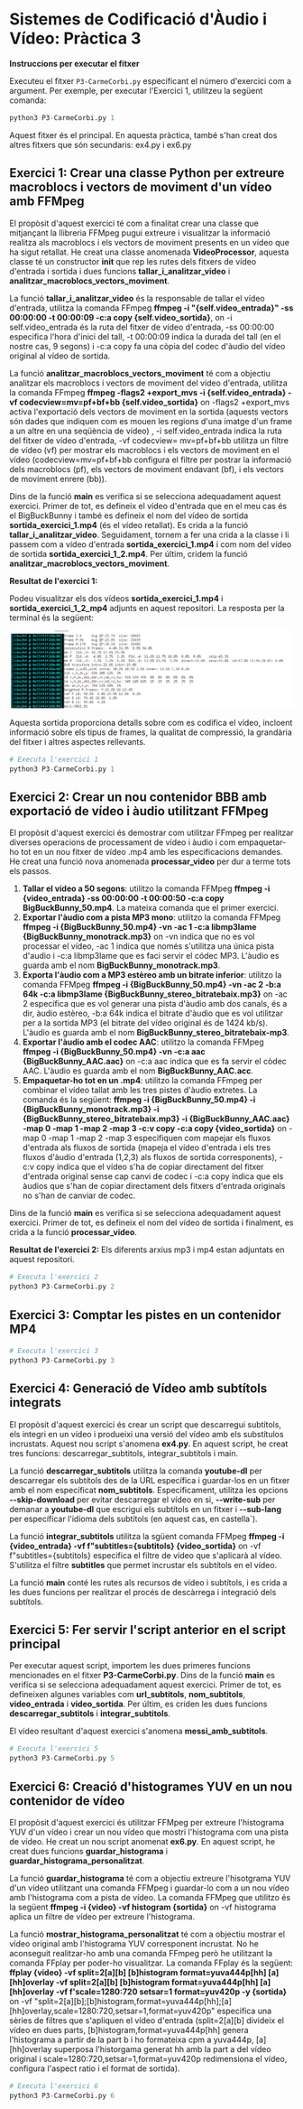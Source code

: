 # Sistemes de Codificació d'Àudio i Vídeo: Pràctica 3
**Instruccions per executar el fitxer**

Executeu el fitxer `P3-CarmeCorbi.py` especificant el número d'exercici com a argument. Per exemple, per executar l'Exercici 1, utilitzeu la següent comanda:
   ```python
   python3 P3-CarmeCorbi.py 1
   ```
Aquest fitxer és el principal. En aquesta pràctica, també s'han creat dos altres fitxers que són secundaris: ex4.py i ex6.py


## Exercici 1: Crear una classe Python per extreure macroblocs i vectors de moviment d'un vídeo amb FFMpeg
El propòsit d'aquest exercici té com a finalitat crear una classe que mitjançant la llibreria FFMpeg pugui extreure i visualitzar la informació realitza als macroblocs i els vectors de moviment presents en un vídeo que ha sigut retallat. He creat una classe anomenada **VideoProcessor**, aquesta classe té un constructor **__init__** que rep les rutes dels fitxers de vídeo d'entrada i sortida i dues funcions **tallar_i_analitzar_video** i **analitzar_macroblocs_vectors_moviment**. 

La funció **tallar_i_analitzar_video** és la responsable de tallar el vídeo d'entrada, utilitza la comanda FFmpeg **ffmpeg -i "{self.video_entrada}" -ss 00:00:00 -t 00:00:09 -c:a copy {self.video_sortida}**, on -i self.video_entrada és la ruta del fitxer de vídeo d'entrada, -ss 00:00:00 especifica l'hora d'inici del tall, -t 00:00:09 indica la durada del tall (en el nostre cas, 9 segons) i -c:a copy fa una còpia del codec d'àudio del vídeo original al vídeo de sortida. 

La funció **analitzar_macroblocs_vectors_moviment** té com a objectiu analitzar els macroblocs i vectors de moviment del vídeo d'entrada, utilitza la comanda FFmpeg **ffmpeg -flags2 +export_mvs -i {self.video_entrada} -vf codecview=mv=pf+bf+bb {self.video_sortida}** on -flags2 +export_mvs activa l'exportació dels vectors de moviment en la sortida (aquests vectors són dades que indiquen com es mouen les regions d'una imatge d'un frame a un altre en una seqüència de vídeo) , -i self.video_entrada indica la ruta del fitxer de vídeo d'entrada, -vf codecview= mv=pf+bf+bb utilitza un filtre de vídeo (vf) per mostrar els macroblocs i els vectors de moviment en el vídeo (codecview=mv=pf+bf+bb configura el filtre per postrar la informació dels macroblocs (pf), els vectors de moviment endavant (bf), i els vectors de moviment enrere (bb)). 

Dins de la funció **main** es verifica si se selecciona adequadament aquest exercici. Primer de tot, es defineix el vídeo d'entrada que en el meu cas és el BigBuckBunny i també es defineix el nom del vídeo de sortida **sortida_exercici_1.mp4** (és el vídeo retallat). Es crida a la funció **tallar_i_analitzar_video**. Seguidament, tornem a fer una crida a la classe i li passem com a vídeo d'entrada **sortida_exercici_1.mp4** i com nom del vídeo de sortida **sortida_exercici_1_2.mp4**. Per últim, cridem la funció **analitzar_macroblocs_vectors_moviment**. 

**Resultat de l'exercici 1:**

Podeu visualitzar els dos vídeos **sortida_exercici_1.mp4** i **sortida_exercici_1_2_mp4** adjunts en aquest repositori. La resposta per la terminal és la següent:

![](https://github.com/caarmeecoorbii/SCAV_P3/blob/main/exercici_1_2.png)

Aquesta sortida proporciona detalls sobre com es codifica el vídeo, incloent informació sobre els tipus de frames, la qualitat de compressió, la grandària del fitxer i altres aspectes rellevants.

```python
# Executa l'exercici 1
python3 P3-CarmeCorbi.py 1
```

## Exercici 2: Crear un nou contenidor BBB amb exportació de vídeo i àudio utilitzant FFMpeg
El propòsit d'aquest exercici és demostrar com utilitzar FFmpeg per realitzar diverses operacions de processament de vídeo i àudio i com empaquetar-ho tot en un nou fitxer de vídeo .mp4 amb les especificacions demandes. He creat una funció nova anomenada **processar_video** per dur a terme tots els passos.

1. **Tallar el vídeo a 50 segons**: utilitzo la comanda FFMpeg **ffmpeg -i {video_entrada} -ss 00:00:00  -t 00:00:50 -c:a copy BigBuckBunny_50.mp4**. La mateixa comanda que el primer exercici.
2. **Exportar l'àudio com a pista MP3 mono**: utilitzo la comanda FFMpeg **ffmpeg -i {BigBuckBunny_50.mp4} -vn -ac 1 -c:a libmp3lame {BigBuckBunny_monotrack.mp3}** on -vn indica que no es vol processar el vídeo, -ac 1 indica que només s'utilitza una única pista d'audio i -c:a libmp3lame que es faci servir el códec MP3. L'àudio es guarda amb el nom **BigBuckBunny_monotrack.mp3**.
3. **Exporta l'àudio com a MP3 estèreo amb un bitrate inferior**: utilitzo la comanda  FFMpeg **ffmpeg -i {BigBuckBunny_50.mp4} -vn -ac 2 -b:a 64k -c:a libmp3lame {BigBuckBunny_stereo_bitratebaix.mp3}** on -ac 2 específica que es vol generar una pista d'àudio amb dos canals, és a dir, àudio estèreo, -b:a 64k indica el bitrate d'àudio que es vol utilitzar per a la sortida MP3 (el bitrate del vídeo original és de 1424 kb/s). L'àudio es guarda amb el nom **BigBuckBunny_stereo_bitratebaix-mp3**.
4. **Exportar l'àudio amb el codec AAC**: utilitzo la comanda FFMpeg **ffmpeg -i {BigBuckBunny_50.mp4} -vn -c:a aac {BigBuckBunny_AAC.aac}** on -c:a aac indica que es fa servir el còdec AAC. L'àudio es guarda amb el nom **BigBuckBunny_AAC.acc**.
5. **Empaquetar-ho tot en un .mp4**: utilitzo la comanda FFmpeg per combinar el vídeo tallat amb les tres pistes d'àudio extretes. La comanda és la següent: **ffmpeg -i {BigBuckBunny_50.mp4} -i {BigBuckBunny_monotrack.mp3} -i {BigBuckBunny_stereo_bitratebaix.mp3} -i {BigBuckBunny_AAC.aac} -map 0 -map 1 -map 2 -map 3 -c:v copy -c:a copy {video_sortida}** on -map 0 -map 1 -map 2 -map 3 especifiquen com mapejar els fluxos d'entrada als fluxos de sortida (mapeja el vídeo d'entrada i els tres fluxos d'àudio d'entrada (1,2,3) als fluxos de sortida corresponents), -c:v copy indica que el vídeo s'ha de copiar directament del fitxer d'entrada original sense cap canvi de codec i -c:a copy indica que els àudios que s'han de copiar directament dels fitxers d'entrada originals no s'han de canviar de codec.

Dins de la funció **main** es verifica si se selecciona adequadament aquest exercici. Primer de tot, es defineix el nom del vídeo de sortida i finalment, es crida a la funció **processar_video**. 

**Resultat de l'exercici 2:**
Els diferents arxius mp3 i mp4 estan adjuntats en aquest repositori.

```python
# Executa l'exercici 2
python3 P3-CarmeCorbi.py 2
```
## Exercici 3: Comptar les pistes en un contenidor MP4
```python
# Executa l'exercici 3
python3 P3-CarmeCorbi.py 3
```

## Exercici 4: Generació de Vídeo amb subtítols integrats
El propòsit d'aquest exercici és crear un script que descarregui subtítols, els integri en un vídeo i produeixi una versió del vídeo amb els substítulos incrustats. Aquest nou script s'anomena **ex4.py**.  En aquest script, he creat tres funcions: descarregar_subtitols, integrar_subtitols i main. 

La funció **descarregar_subtitols** utilitza la comanda **youtube-dl** per descarregar els subtítols des de la URL específica i guardar-los en un fitxer amb el nom específicat **nom_subtitols**. Especificament, utilitza les opcions **--skip-download** per evitar descarregar el vídeo en si, **--write-sub** per demanar a **youtube-dl** que escrigui els subtítols en un fitxer i **--sub-lang** per específicar l'idioma dels subtítols (en aquest cas, en castella`). 

La funció **integrar_subtitols** utilitza la sgüent comanda FFMpeg **ffmpeg -i {video_entrada} -vf f"subtitles={subtitols} {video_sortida}** on -vf f"subtitles={subtitols} especifica el filtre de vídeo que s'aplicarà al vídeo. S'utilitza el filtre **subtitles** que permet incrustar els subtítols en el vídeo. 

La funció **main** conté les rutes als recursos de vídeo i subtítols, i es crida a les dues funcions per realitzar el procés de descàrrega i integració dels subtítols.

## Exercici 5: Fer servir l'script anterior en el script principal
Per executar aquest script, importem les dues primeres funcions mencionades en el fitxer **P3-CarmeCorbi.py**. Dins de la funció **main** es verifica si se selecciona adequadament aquest exercici. Primer de tot, es defineixen algunes variables com **url_subtitols**, **nom_subtitols**, **video_entrada** i **video_sortida**. Per últim, es criden les dues funcions **descarregar_subtitols** i **integrar_subtitols**. 

El vídeo resultant d'aquest exercici s'anomena **messi_amb_subtitols**.
```python
# Executa l'exercici 5
python3 P3-CarmeCorbi.py 5
```

## Exercici 6: Creació d'histogrames YUV en un nou contenidor de vídeo
El propòsit d'aquest exercici és utilitzar FFMpeg per extreure l'histograma YUV d'un vídeo i crear un nou vídeo que mostri l'histograma com una pista de vídeo. He creat un nou script anomenat **ex6.py**. En aquest script, he creat dues funcions **guardar_histograma** i **guardar_histograma_personalitzat**. 

La funció **guardar_histograma** té com a objectiu extreure l'hisotgrama YUV d'un vídeo utilitzant una comanda FFMpeg i guardar-lo com a un nou vídeo amb l'histograma com a pista de vídeo. La comanda FFMpeg que utilitzo és la següent **ffmpeg -i {video} -vf  histogram {sortida}** on -vf histograma aplica un filtre de vídeo per extreure l'histograma. 

La funció **mostrar_histograma_personalitzat** té com a objectiu mostrar el vídeo original amb l'histograma YUV corresponent incrustat. No he aconseguit realitzar-ho amb una comanda FFmpeg però he utilitzant la comanda FFplay per poder-ho visualitzar. La comanda FFplay és la següent: **ffplay {video} -vf split=2[a][b] [b]histogram format=yuva444p[hh] [a][hh]overlay -vf split=2[a][b] [b]histogram format=yuva444p[hh] [a][hh]overlay -vf f'scale=1280:720 setsar=1 format=yuv420p -y {sortida}** on -vf "split=2[a][b];[b]histogram,format=yuva444p[hh];[a][hh]overlay,scale=1280:720,setsar=1,format=yuv420p" especifica una sèries de filtres que s'apliquen el vídeo d'entrada (split=2[a][b] divideix el vídeo en dues parts, [b]histogram,format=yuva444p[hh] genera l'histograma a partir de la part b i ho formateixa cpm a yuva444p, [a][hh]overlay superposa l'historgama generat hh amb la part a del vídeo original i scale=1280:720,setsar=1,format=yuv420p redimensiona el vídeo, configura l'aspect ratio i el format de sortida). 


```python
# Executa l'exercici 6
python3 P3-CarmeCorbi.py 6
```





